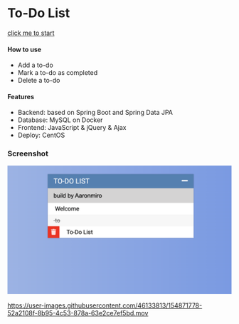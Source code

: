 # To-Do List

[click me to start](http://104.131.45.178:8091/)

#### How to use 

- Add a to-do
- Mark a to-do as completed
- Delete a to-do

#### Features

- Backend: based on Spring Boot and Spring Data JPA
- Database: MySQL on Docker
- Frontend: JavaScript & jQuery & Ajax
- Deploy: CentOS 



### Screenshot

<img src="Screen Shot of todolist.png" style="zoom:60%;" />




https://user-images.githubusercontent.com/46133813/154871778-52a2108f-8b95-4c53-878a-63e2ce7ef5bd.mov










